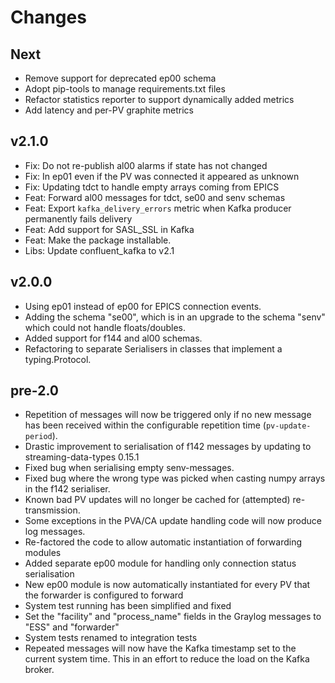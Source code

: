 # Changes

## Next

* Remove support for deprecated ep00 schema
* Adopt pip-tools to manage requirements.txt files
* Refactor statistics reporter to support dynamically added metrics
* Add latency and per-PV graphite metrics

## v2.1.0

* Fix: Do not re-publish al00 alarms if state has not changed
* Fix: In ep01 even if the PV was connected it appeared as unknown
* Fix: Updating tdct to handle empty arrays coming from EPICS
* Feat: Forward al00 messages for tdct, se00 and senv schemas
* Feat: Export `kafka_delivery_errors` metric when Kafka producer permanently fails delivery
* Feat: Add support for SASL_SSL in Kafka
* Feat: Make the package installable.
* Libs: Update confluent_kafka to v2.1

## v2.0.0

* Using ep01 instead of ep00 for EPICS connection events.
* Adding the schema "se00", which is in an upgrade to the schema "senv" which could not handle floats/doubles.
* Added support for f144 and al00 schemas.
* Refactoring to separate Serialisers in classes that implement a typing.Protocol.

## pre-2.0

* Repetition of messages will now be triggered only if no new message has been received within the configurable repetition time (`pv-update-period`).
* Drastic improvement to serialisation of f142 messages by updating to streaming-data-types 0.15.1
* Fixed bug when serialising empty senv-messages.
* Fixed bug where the wrong type was picked when casting numpy arrays in the f142 serialiser.
* Known bad PV updates will no longer be cached for (attempted) re-transmission.
* Some exceptions in the PVA/CA update handling code will now produce log messages.
* Re-factored the code to allow automatic instantiation of forwarding modules
* Added separate ep00 module for handling only connection status serialisation
* New ep00 module is now automatically instantiated for every PV that the forwarder is configured to forward
* System test running has been simplified and fixed
* Set the "facility" and "process_name" fields in the Graylog messages to "ESS" and "forwarder"
* System tests renamed to integration tests
* Repeated messages will now have the Kafka timestamp set to the current system time. This in an effort to reduce the load on the Kafka broker.
